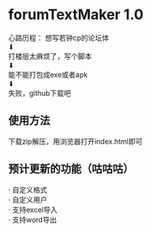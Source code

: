 # forumTextMaker 1.0
心路历程：
想写若钟cp的论坛体  
⬇  
打楼层太麻烦了，写个脚本  
⬇  
能不能打包成exe或者apk  
⬇  
失败，github下载吧  

## 使用方法
下载zip解压，用浏览器打开index.html即可

## 预计更新的功能（咕咕咕）
· 自定义格式  
· 自定义用户  
· 支持excel导入  
· 支持word导出  
